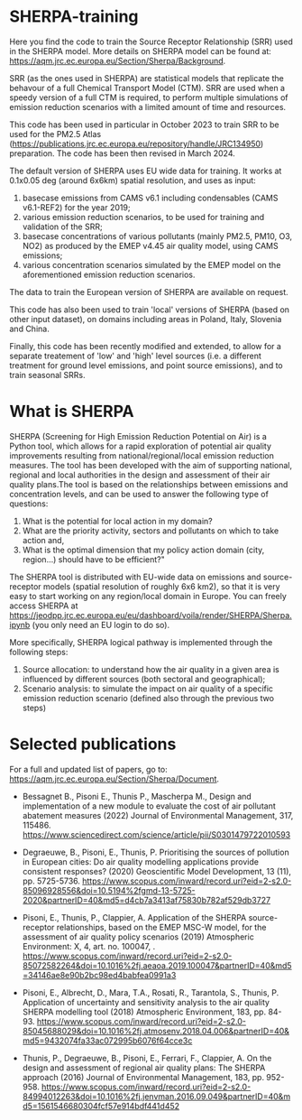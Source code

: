 # SHERPA-training
Here you find the code to train the Source Receptor Relationship (SRR) used in the SHERPA model.
More details on SHERPA model can be found at: https://aqm.jrc.ec.europa.eu/Section/Sherpa/Background.

SRR (as the ones used in SHERPA) are statistical models that replicate the behavour of a full Chemical Transport Model (CTM).
SRR are used when a speedy version of a full CTM is required, to perform multiple simulations of emission reduction scenarios with a limited amount of time and resources.

This code has been used in particular in October 2023 to train SRR to be used for the PM2.5 Atlas (https://publications.jrc.ec.europa.eu/repository/handle/JRC134950) preparation.
The code has been then revised in March 2024.

The default version of SHERPA uses EU wide data for training.
It works at 0.1x0.05 deg (around 6x6km) spatial resolution, and uses as input:
1) basecase emissions from CAMS v6.1 including condensables (CAMS v6.1-REF2) for the year 2019;
2) various emission reduction scenarios, to be used for training and validation of the SRR;
3) basecase concentrations of various pollutants (mainly PM2.5, PM10, O3, NO2) as produced by the EMEP v4.45 air quality model, using CAMS emissions;
4) various concentration scenarios simulated by the EMEP model on the aforementioned emission reduction scenarios. 

The data to train the European version of SHERPA are available on request.

This code has also been used to train 'local' versions of SHERPA (based on other input dataset), on domains including areas in Poland, Italy, Slovenia and China.

Finally, this code has been recently modified and extended, to allow for a separate treatement of 'low' and 'high' level sources (i.e. a different treatment for ground level emissions, and point source emissions), and to train seasonal SRRs.

# What is SHERPA
SHERPA (Screening for High Emission Reduction Potential on Air) is a Python tool, which allows for a rapid exploration of potential air quality improvements resulting from national/regional/local emission reduction measures. The tool has been developed with the aim of supporting national, regional and local authorities in the design and assessment of their air quality plans.The tool is based on the relationships between emissions and concentration levels, and can be used to answer the following type of questions:
1) What is the potential for local action in my domain?
2) What are the priority activity, sectors and pollutants on which to take action and,
3) What is the optimal dimension that my policy action domain (city, region…) should have to be efficient?"

The SHERPA tool is distributed with EU-wide data on emissions and source-receptor models (spatial resolution of roughly 6x6 km2), so that it is very easy to start working on any region/local domain in Europe.
You can freely access SHERPA at https://jeodpp.jrc.ec.europa.eu/eu/dashboard/voila/render/SHERPA/Sherpa.ipynb (you only need an EU login to do so).

More specifically, SHERPA logical pathway is implemented through the following steps:
1) Source allocation: to understand how the air quality in a given area is influenced by different sources (both sectoral and geographical);
2) Scenario analysis: to simulate the impact on air quality of a specific emission reduction scenario (defined also through the previous two steps)

# Selected publications

For a full and updated list of papers, go to: https://aqm.jrc.ec.europa.eu/Section/Sherpa/Document.

- Bessagnet B., Pisoni E., Thunis P., Mascherpa M.,
Design and implementation of a new module to evaluate the cost of air pollutant abatement measures
(2022) Journal of Environmental Management, 317, 115486.
https://www.sciencedirect.com/science/article/pii/S0301479722010593

- Degraeuwe, B., Pisoni, E., Thunis, P.
Prioritising the sources of pollution in European cities: Do air quality modelling applications provide consistent responses?
(2020) Geoscientific Model Development, 13 (11), pp. 5725-5736. 
https://www.scopus.com/inward/record.uri?eid=2-s2.0-85096928556&doi=10.5194%2fgmd-13-5725-2020&partnerID=40&md5=d4cb7a3413af75830b782af529db3727

- Pisoni, E., Thunis, P., Clappier, A.
Application of the SHERPA source-receptor relationships, based on the EMEP MSC-W model, for the assessment of air quality policy scenarios
(2019) Atmospheric Environment: X, 4, art. no. 100047, . 
https://www.scopus.com/inward/record.uri?eid=2-s2.0-85072582264&doi=10.1016%2fj.aeaoa.2019.100047&partnerID=40&md5=34146ae8e90b2bc98ed4babfea0991a3

- Pisoni, E., Albrecht, D., Mara, T.A., Rosati, R., Tarantola, S., Thunis, P.
Application of uncertainty and sensitivity analysis to the air quality SHERPA modelling tool
(2018) Atmospheric Environment, 183, pp. 84-93. 
https://www.scopus.com/inward/record.uri?eid=2-s2.0-85045688029&doi=10.1016%2fj.atmosenv.2018.04.006&partnerID=40&md5=9432074fa33ac072995b6076f64cce3c

- Thunis, P., Degraeuwe, B., Pisoni, E., Ferrari, F., Clappier, A.
On the design and assessment of regional air quality plans: The SHERPA approach
(2016) Journal of Environmental Management, 183, pp. 952-958. 
https://www.scopus.com/inward/record.uri?eid=2-s2.0-84994012263&doi=10.1016%2fj.jenvman.2016.09.049&partnerID=40&md5=1561546680304fcf57e914bdf441d452

